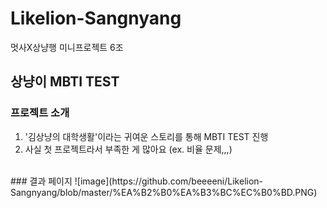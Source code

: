 # Likelion-Sangnyang
멋사X상냥행 미니프로젝트 6조
<br>

## 상냥이 MBTI TEST

### 프로젝트 소개
1. '김상냥의 대학생활'이라는 귀여운 스토리를 통해 MBTI TEST 진행
2. 사실 첫 프로젝트라서 부족한 게 많아요 (ex. 비율 문제,,,)

<br>
### 결과 페이지
![image](https://github.com/beeeeni/Likelion-Sangnyang/blob/master/%EA%B2%B0%EA%B3%BC%EC%B0%BD.PNG)

